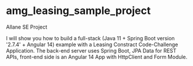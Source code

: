 # amg_leasing_sample_project
Allane SE Project 

I will show you how to build a full-stack (Java 11 + Spring Boot version '2.7.4' + Angular 14) example with a Leasing Constract Code-Challenge
Application. The back-end server uses Spring Boot, JPA Data for REST APIs, front-end side is an Angular 14 App with HttpClient and Form Module. 

